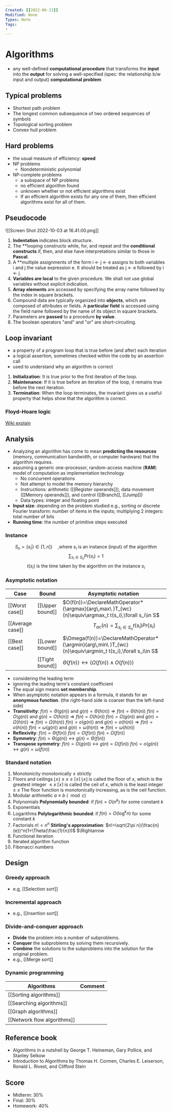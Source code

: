 ```yaml
---
Created: [[2022-06-13]]
Modified: None
Types: Note
Tags: 
- 
---
```

# Algorithms
- any well-defined **computational procedure** that transforms the **input** into the **output** for solving a well-specified (spec: the relationship b/w input and output) **computational problem**

## Typical problems
- Shortest path problem
- The longest common subsequence of two ordered sequences of symbols
- Topological sorting problem
- Convex hull problem

## Hard problems
- the usual measure of efficiency: **speed**
- NP problems
	- Nondeterministic polynomial
- NP-complete problems
	- a subspace of NP problems
	- no efficient algorithm found
	- unknown whether or not efficient algorithms exist
	- If an efficient algorithm exists for any one of them, then efficient algorithms exist for all of them. 

## Pseudocode
![[Screen Shot 2022-10-03 at 16.41.00.png]]
1. **Indentation** indicates block structure. 
2. The **looping constructs while, for, and repeat and the **conditional constructs** if, then, and else have interpretations similar to those in **Pascal**. 
3. A **multiple assignments of the form i <- j ← e assigns to both variables i and j the value expression e. It should be treated as j ← e followed by i <- j. 
4. **Variables are local** to the given procedure. We shall not use global variables without explicit indication. 
5. **Array elements** are accessed by specifying the array name followed by the index in square brackets. 
6. Compound data are typically organized into **objects**, which are composed of attributes or fields. A **particular field** is accessed using the field name followed by the name of its object in square brackets. 
7. Parameters are **passed** to a procedure **by value**. 
8. The boolean operators "and" and "or" are short-circuiting. 

## Loop invariant
- a property of a program loop that is true before (and after) each iteration
- a logical assertion, sometimes checked within the code by an assertion call
- used to understand why an algorithm is correct
1. **Initialization**: It is true prior to the first iteration of the loop.
2. **Maintenance**: If it is true before an iteration of the loop, it remains true before the next iteration.
3. **Termination**: When the loop terminates, the invariant gives us a useful property that helps show that the algorithm is correct.
### Floyd-Hoare logic
[Wiki explain](https://en.wikipedia.org/wiki/Hoare_logic)

## Analysis
- Analyzing an algorithm has come to mean **predicting the resources** (memory, communication bandwidth, or computer hardware) that the algorithm requires. 
- assuming a generic one-processor, random-access machine (**RAM**) model of computation as implementation technology
	- No concurrent operations
	- Not attempt to model the memory hierarchy
	- Instructions: arithmetic ([[Register operands]]), data movement ([[Memory operands]]), and control ([[Branch]], [[Jump]])
	- Data types: integer and floating point
- **Input size**: depending on the problem studied
  e.g., sorting or discrete Fourier transform: number of items in the inputs; multiplying 2 integers: total number of bits
- **Running time**: the number of primitive steps executed
### Instance
$$S_n=\{s_i|i\in[1,n]\}\quad\text{,where } s_i\text{ is an instance (input) of the algorithm}$$
$$\sum_{s_i\in S_n} Pr\{s_i\}=1$$
$$t(s_i)\text{ is the time taken by the algorithm on the instance }s_i$$
### Asymptotic notation
| Case             | Bound           | Asymptotic notation                                                                                       |
| ---------------- | --------------- | --------------------------------------------------------------------------------------------------------- |
| [[Worst case]]   | [[Upper bound]] | $O(f(n))=\DeclareMathOperator*{\argmax}{arg\,max\ }T_{wc}(n)\equiv\argmax_t t(s_i),\forall s_i\in S$      |
| [[Average case]] |                 | $\quad\quad\quad\quad\quad T_{ac}(n)=\sum_{s_i\in S_n}t(s_i)Pr\{s_i\}$                                    |
| [[Best case]]    | [[Lower bound]] | $\Omega(f(n))=\DeclareMathOperator*{\argmin}{arg\,min\ }T_{wc}(n)\equiv\argmin_t t(s_i),\forall s_i\in S$ |
|                  | [[Tight bound]] | $\Theta(f(n))\leftrightarrow(\Omega(f(n))\land O(f(n)))$                                                  |
- considering the leading term
- ignoring the leading term's constant coefficient
- The equal sign means **set membership**. 
- When asymptotic notation appears in a formula, it stands for an **anonymous function**. (the right-hand side is coarser than the left-hand side)
- **Transitivity**: 
  $f(n)=\Theta(g(n))\text{ and }g(n)=\Theta(h(n))\Rightarrow f(n)=\Theta(h(n))$
  $f(n)=O(g(n))\text{ and }g(n)=O(h(n))\Rightarrow f(n)=O(h(n))$
  $f(n)=\Omega(g(n))\text{ and }g(n)=\Omega(h(n))\Rightarrow f(n)=\Omega(h(n))$
  $f(n)=o(g(n))\text{ and }g(n)=o(h(n))\Rightarrow f(n)=o(h(n))$
  $f(n)=\omega(g(n))\text{ and }g(n)=\omega(h(n))\Rightarrow f(n)=\omega(h(n))$
- **Reflexivity**: 
  $f(n)=\Theta(f(n))$
  $f(n)=O(f(n))$
  $f(n)=\Omega(f(n))$
- **Symmetry**: 
  $f(n)=\Theta(g(n))\leftrightarrow g(n)=\Theta(f(n))$
- **Transpose symmetry**: 
  $f(n)=O(g(n))\leftrightarrow g(n)=\Omega(f(n))$
  $f(n)=o(g(n))\leftrightarrow g(n)=\omega(f(n))$
### Standard notation
1. Monotonicity
   monotonically $\leq$ strictly
2. Floors and ceilings
   $\lfloor x \rfloor\leq x \leq \lceil x \rceil$
   $\lfloor x\rfloor$ is called the floor of $x$, which is the greatest integer $\leq x$
   $\lceil x\rceil$ is called the ceil of $x$, which is the least integer $\geq x$
   The floor function is monotonically increasing, as is the ceil function. 
3. Modular arithmetic
   $a\equiv b\ (\mod c$)
4. Polynomials
   **Polynomially bounded**: 
   if $f(n)=O(n^k)$ for some constant $k$
5. Exponentials
6. Logarithms
   **Polylogarithmic bounded**: 
   if $f(n)=O(\log^kn)$ for some constant $k$
7. Factorials
   $n!<n^n$
   **Stirling's approximation**: 
   $n!=\sqrt{2\pi n}(\frac{n}{e})^n(1+\Theta(\frac{1}{n}))$
   $\Rightarrow 
8. Functional iteration
9. Iterated algorithm function
10. Fibonacci numbers

## Design
### Greedy approach
- e.g, [[Selection sort]]
### Incremental approach
- e.g., [[Insertion sort]]
### Divide-and-conquer approach
- **Divide** the problem into a number of subproblems. 
- **Conquer** the subproblems by solving them recursively. 
- **Combine** the solutions to the subproblems into the solution for the original problem. 
- e.g., [[Merge sort]]
### Dynamic programming

| Algorithms                  | Comment |
| --------------------------- | ------- |
| [[Sorting algorithms]]      |         |
| [[Searching algorithms]]    |         |
| [[Graph algorithms]]        |         |
| [[Network flow algorithms]] |         |

## Reference book
- Algorithms in a nutshell by George T. Heineman, Gary Pollice, and Stanley Selkow
- Introduction to Algorithms by Thomas H. Cormen, Charles E. Leiserson, Ronald L. Rivest, and Clifford Stein

## Score
- Midterm: 30%
- Final: 30%
- Homework: 40%

